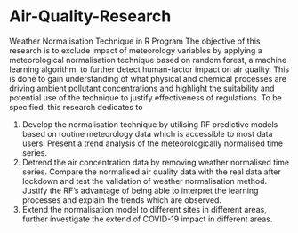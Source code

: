 # Air-Quality-Research
Weather Normalisation Technique in R Program
The objective of this research is to exclude impact of meteorology variables by applying a meteorological normalisation technique based on random forest, a machine learning algorithm, to further detect human-factor impact on air quality.
This is done to gain understanding of what physical and chemical processes are driving ambient pollutant concentrations and highlight the suitability and potential use of the technique to justify effectiveness of regulations. 
To be specified, this research dedicates to 
1.	Develop the normalisation technique by utilising RF predictive models based on routine meteorology data which is accessible to most data users. Present a trend analysis of the meteorologically normalised time series. 
2.	Detrend the air concentration data by removing weather normalised time series. Compare the normalised air quality data with the real data after lockdown and test the validation of weather normalisation method. Justify the RF’s advantage of being able to interpret the learning processes and explain the trends which are observed.
3.	Extend the normalisation model to different sites in different areas, further investigate the extend of COVID-19 impact in different areas. 
